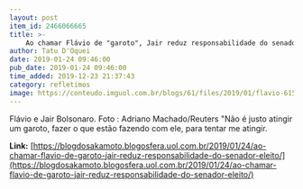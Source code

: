 ```yaml
---
layout: post
item_id: 2466066665
title: >-
    Ao chamar Flávio de "garoto", Jair reduz responsabilidade do senador eleito
author: Tatu D'Oquei
date: 2019-01-24 09:46:00
pub_date: 2019-01-24 09:46:00
time_added: 2019-12-23 21:37:43
category: refletimos
image: https://conteudo.imguol.com.br/blogs/61/files/2019/01/flavio-615x300.jpg
---
```


Flávio e Jair Bolsonaro. Foto : Adriano Machado/Reuters "Não é justo atingir um garoto, fazer o que estão fazendo com ele, para tentar me atingir.

**Link:** [https://blogdosakamoto.blogosfera.uol.com.br/2019/01/24/ao-chamar-flavio-de-garoto-jair-reduz-responsabilidade-do-senador-eleito/](https://blogdosakamoto.blogosfera.uol.com.br/2019/01/24/ao-chamar-flavio-de-garoto-jair-reduz-responsabilidade-do-senador-eleito/)

